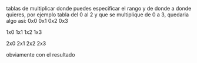 tablas de multiplicar donde puedes especificar el rango y de donde a donde quieres, por ejemplo tabla del 0 al 2 y que se multiplique de 0 a 3, quedaria algo asi:
0x0
0x1
0x2
0x3

1x0
1x1
1x2
1x3

2x0
2x1
2x2
2x3

obviamente con el resultado 
